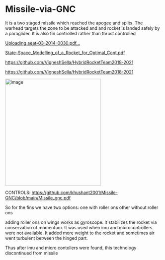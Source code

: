 # Missile-via-GNC
It is a two staged missile which reached the apogee and splits. The warhead targets the zone to be attacked and and rocket is landed safely by a paraglider. It is also fin controlled rather than thrust controlled

[Uploading aeat-03-2014-0030.pdf…]()


[State-Space_Modelling_of_a_Rocket_for_Optimal_Cont.pdf](https://github.com/user-attachments/files/22643088/State-Space_Modelling_of_a_Rocket_for_Optimal_Cont.pdf)


https://github.com/VigneshSella/HybridRocketTeam2018-2021

https://github.com/VigneshSella/HybridRocketTeam2018-2021


<img width="308" height="344" alt="image" src="https://github.com/user-attachments/assets/913ca017-c371-41dc-9a3b-693f7f24a143" />


CONTROLS: https://github.com/khushant2001/Missile-GNC/blob/main/Missile_gnc.pdf


So for the fins we have two options:
one with roller ons other without roller ons


adding roller ons on wings works as gyroscope. It stabilizes the rocket via conservation of momentum. It was used when imu and microcontrollers were not available. It added more weight to the rocket and sometimes air went turbulent between the hinged part.

Thus after imu and micro contollers were found, this technology discontinued from missile
